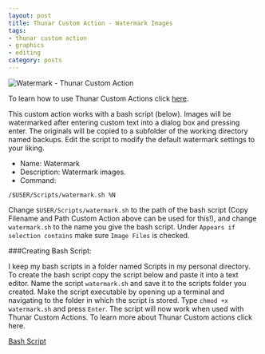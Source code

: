 ```yaml
---
layout: post
title: Thunar Custom Action - Watermark Images
tags:
- thunar custom action
- graphics
- editing
category: posts
---
```

![Watermark - Thunar Custom Action](http://i.imgur.com/0PPOfuI.jpg)

To learn how to use Thunar Custom Actions click [here](http://birchwell.github.io/posts/thunar-custom-action-tutorial-convert-video-to-avi).

This custom action works with a bash script (below). Images will be watermarked after entering custom text into a dialog box and pressing enter. The originals will be copied to a subfolder of the working directory named backups. Edit the script to modify the default watermark settings to your liking.

* Name: Watermark
* Description: Watermark images.
* Command: 

`/$USER/Scripts/watermark.sh %N`

Change `$USER/Scripts/watermark.sh` to the path of the bash script (Copy Filename and Path Custom Action above can be used for this!), and change `watermark.sh` to the name you give the bash script. Under `Appears if selection contains` make sure `Image Files` is checked.

###Creating Bash Script:

I keep my bash scripts in a folder named Scripts in my personal directory. To create the bash script copy the script below and paste it into a text editor. Name the script `watermark.sh` and save it to the scripts folder you created. Make the script executable by opening up a terminal and navigating to the folder in which the script is stored. Type `chmod +x watermark.sh` and press `Enter`. The script will now work when used with Thunar Custom Actions. To learn more about Thunar Custom actions click here.

[Bash Script](http://gist.github.com/Birchwell/4c675025e91d0c70b129)
